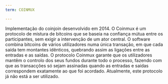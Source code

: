 ```yaml
---
term: COINMUX

---
```

Implementação do coinjoin desenvolvido em 2014. O Coinmux é um protocolo de mistura de bitcoins que se baseia na confiança mútua entre os participantes, sem exigir a intervenção de um ator central. O software combina bitcoins de vários utilizadores numa única transação, em que cada saída tem montantes idênticos, quebrando assim as ligações entre as entradas e as saídas. O protocolo Coinmux garante que os utilizadores mantêm o controlo dos seus fundos durante todo o processo, fazendo com que as transacções só sejam assinadas quando as entradas e saídas correspondem exatamente ao que foi acordado. Atualmente, este protocolo já não está a ser utilizado.